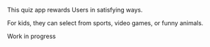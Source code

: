 This quiz app rewards Users in satisfying ways.

For kids, they can select from sports, video games, or funny animals.

<!-- For adults, they can select from sports, fails, comedy clips, or adult entertainment. -->

Work in progress